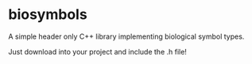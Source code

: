 # biosymbols
A simple header only C++ library implementing biological symbol types.

Just download into your project and include the .h file!
